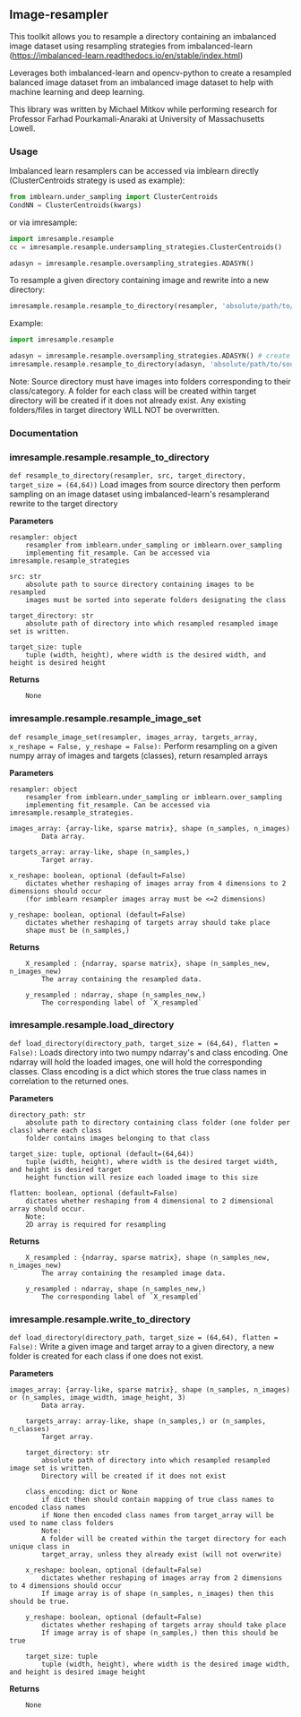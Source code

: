 ## Image-resampler

This toolkit allows you to resample a directory containing an imbalanced image dataset using resampling strategies from
imbalanced-learn (https://imbalanced-learn.readthedocs.io/en/stable/index.html)

Leverages both imbalanced-learn and opencv-python to create a resampled balanced image dataset from an imbalanced image dataset to help with machine learning and deep learning.

This library was written by Michael Mitkov while performing research for Professor Farhad Pourkamali-Anaraki at University of Massachusetts Lowell.

### Usage
Imbalanced learn resamplers can be accessed via imblearn directly (ClusterCentroids strategy is used as example):
```python
from imblearn.under_sampling import ClusterCentroids
CondNN = ClusterCentroids(kwargs)
```
or via imresample:
```python
import imresample.resample
cc = imresample.resample.undersampling_strategies.ClusterCentroids()

adasyn = imresample.resample.oversampling_strategies.ADASYN()
```

To resample a given directory containing image and rewrite into a new directory:
```python
imresample.resample.resample_to_directory(resampler, 'absolute/path/to/source/directory', 'absolute/path/to/target/directory')
```
Example:
```python
import imresample.resample

adasyn = imresample.resample.oversampling_strategies.ADASYN() # create instance of resampler
imresample.resample.resample_to_directory(adasyn, 'absolute/path/to/source/directory', 'absolute/path/to/target/directory') #resample image dataset and write into given target directory
```
Note:
Source directory must have images into folders corresponding to their class/category. A folder for each class will be created
within target directory will be created if it does not already exist. Any existing folders/files in target directory WILL NOT
be overwritten.

### Documentation

### imresample.resample.resample_to_directory 
`def resample_to_directory(resampler, src, target_directory, target_size = (64,64))`
Load images from source directory then perform sampling on an image dataset using imbalanced-learn's resamplerand rewrite to the target directory  
  
__Parameters__  

    resampler: object  
        resampler from imblearn.under_sampling or imblearn.over_sampling  
        implementing fit_resample. Can be accessed via imresample.resample_strategies  

    src: str 
        absolute path to source directory containing images to be resampled  
        images must be sorted into seperate folders designating the class  
        
    target_directory: str
        absolute path of directory into which resampled resampled image set is written.  
    
    target_size: tuple 
        tuple (width, height), where width is the desired width, and height is desired height  
 __Returns__
        
        None  
          
### imresample.resample.resample_image_set 
`def resample_image_set(resampler, images_array, targets_array, x_reshape = False, y_reshape = False):`
Perform resampling on a given numpy array of images and targets (classes), return resampled arrays    
  
__Parameters__  

    resampler: object
        resampler from imblearn.under_sampling or imblearn.over_sampling  
        implementing fit_resample. Can be accessed via imresample.resample_strategies.  
    
    images_array: {array-like, sparse matrix}, shape (n_samples, n_images)
            Data array.
    
    targets_array: array-like, shape (n_samples,)
            Target array.
    
    x_reshape: boolean, optional (default=False)
        dictates whether reshaping of images array from 4 dimensions to 2 dimensions should occur  
        (for imblearn resampler images array must be <=2 dimensions)  
    
    y_reshape: boolean, optional (default=False)
        dictates whether reshaping of targets array should take place  
        shape must be (n_samples,)  
 __Returns__
        
        X_resampled : {ndarray, sparse matrix}, shape (n_samples_new, n_images_new)  
            The array containing the resampled data.

        y_resampled : ndarray, shape (n_samples_new,)  
            The corresponding label of `X_resampled`  
  
### imresample.resample.load_directory
`def load_directory(directory_path, target_size = (64,64), flatten = False):`
Loads directory into two numpy ndarray's and class encoding. One ndarray will hold the loaded images, one will hold the corresponding classes. Class encoding is a dict which stores the true class names in correlation to the returned ones.  
  
__Parameters__  

   
    directory_path: str
        absolute path to directory containing class folder (one folder per class) where each class 
        folder contains images belonging to that class
    
    target_size: tuple, optional (default=(64,64))
        tuple (width, height), where width is the desired target width, and height is desired target 
        height function will resize each loaded image to this size

    flatten: boolean, optional (default=False)
        dictates whether reshaping from 4 dimensional to 2 dimensional array should occur.
        Note: 
        2D array is required for resampling
 __Returns__
        
        X_resampled : {ndarray, sparse matrix}, shape (n_samples_new, n_images_new)
            The array containing the resampled image data.

        y_resampled : ndarray, shape (n_samples_new,)
            The corresponding label of `X_resampled`

   
  ### imresample.resample.write_to_directory
`def load_directory(directory_path, target_size = (64,64), flatten = False):`
Write a given image and target array to a given directory, a new folder is created for each class if one does not exist.   
  
__Parameters__  

   
    images_array: {array-like, sparse matrix}, shape (n_samples, n_images) or (n_samples, image_width, image_height, 3)  
            Data array.
    
        targets_array: array-like, shape (n_samples,) or (n_samples, n_classes)  
            Target array.
    
        target_directory: str
            absolute path of directory into which resampled resampled image set is written.
            Directory will be created if it does not exist

        class_encoding: dict or None
            if dict then should contain mapping of true class names to encoded class names
            if None then encoded class names from target_array will be used to name class folders
            Note:
            A folder will be created within the target directory for each unique class in                         
            target_array, unless they already exist (will not overwrite)

        x_reshape: boolean, optional (default=False)
            dictates whether reshaping of images array from 2 dimensions to 4 dimensions should occur
            If image array is of shape (n_samples, n_images) then this should be true.
    
        y_reshape: boolean, optional (default=False)
            dictates whether reshaping of targets array should take place
            If image array is of shape (n_samples,) then this should be true

        target_size: tuple 
            tuple (width, height), where width is the desired image width, and height is desired image height  
 __Returns__
        
        None

    
